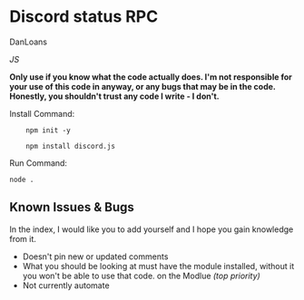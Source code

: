 Discord status RPC
================

DanLoans

*JS*

**Only use if you know what the code actually does. I'm not responsible for your use of this code in anyway, or any bugs that may be in the code. Honestly, you shouldn't trust any code I write - I don't.**

Install Command:
        
        npm init -y
        
        npm install discord.js

        

Run Command:
    
	node .

Known Issues & Bugs
-------------------

In the index, I would like you to add yourself and I hope you gain knowledge from it.

- Doesn't pin new or updated comments
- What you should be looking at must have the module installed, without it you won't be able to use that code. on the Modlue *(top priority)*
- Not currently automate
